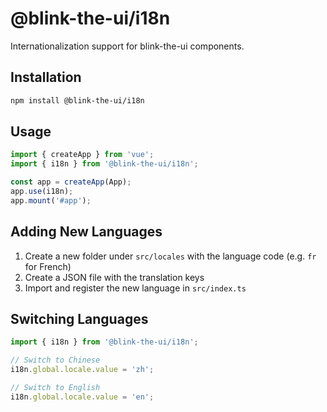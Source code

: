 # @blink-the-ui/i18n

Internationalization support for blink-the-ui components.

## Installation

```bash
npm install @blink-the-ui/i18n
```

## Usage

```typescript
import { createApp } from 'vue';
import { i18n } from '@blink-the-ui/i18n';

const app = createApp(App);
app.use(i18n);
app.mount('#app');
```

## Adding New Languages

1. Create a new folder under `src/locales` with the language code (e.g. `fr` for French)
2. Create a JSON file with the translation keys
3. Import and register the new language in `src/index.ts`

## Switching Languages

```typescript
import { i18n } from '@blink-the-ui/i18n';

// Switch to Chinese
i18n.global.locale.value = 'zh';

// Switch to English
i18n.global.locale.value = 'en';
```